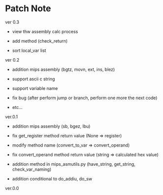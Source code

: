 # Patch Note

ver 0.3

- view thw assembly calc process

- add method (check_return)

- sort local_var list

ver 0.2

- addition mips assembly (bgtz, movn, ext, ins, blez)

- support ascii c string

- support variable name

- fix bug (after perform jump or branch, perform one more the next code)

- etc...


ver.0.1

- addition mips assembly (sb, bgez, lbu)

- fix get_register method return value (None => register)

- modify method name (convert_to_var => convert_operand)

- fix convert_operand method return value (string => calculated hex value)

- addition method in mips_asmutils.py (have_string, get_string, check_var_naming)

- addition conditional to do_addiu, do_sw


ver.0.0
